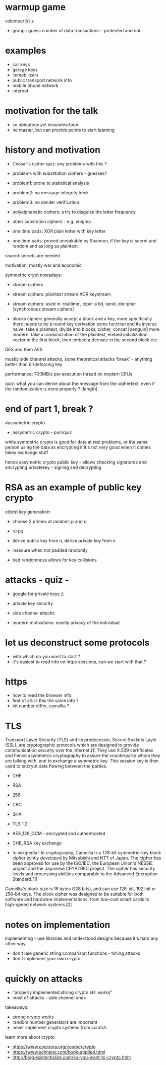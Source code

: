 # warmup game
volunteer[s] + 
* group : guess number of data transactions - protected and not

# examples
* car keys
* garage keys
* immobilizers
* public transport network info
* mobile phone network
* internet

# motivation for the talk
* so ubiqutous yet misundesrtood
* no master, but can provide points to start learning


# history and motivation
* Ceasar's cipher
quiz: any problems with this ?
* problems with substitution ciohers - guesses?
* problem1: prone to statistical analysis
* problem2: no message integrity heck
* problem3: no sender verification

* polyalphabetic ciphers: a try to disguise the letter frequency
* other substution ciphers - e.g. enigma
* one time pads: XOR plain letter with key letter
* one time pads: proved unreakable by Shannon, if the key is secret and random and as long as plaintext

shared secrets are needed

 motivation: mostly war and economic

symmetric crypt nowadays:
* stream ciphers
* stream ciphers: plaintext stream XOR keystream
* stream ciphers: used in 'realtime', ciper a bit, send, decipher [synchronous stream ciphers]

* blocks ciphers
generally accept a block and a key, more specifically there needs to be a round key derivation
some function and its inverse
naive: take a plaintext, divide into blocks, cipher, concat [penguin]
more modern: take a randomization of the plaintext, embed initialization vector in the first block, then embed a derivate in the second block etc

DES and then AES

mostly side channel attacks, some theoretical attacks
'break' - anything better than bruteforcing key

performance: 700MB/s per execution thread on modern CPUs

quiz: what you can derive about the message from the ciphertext, even if the randomization is done properly ?
[length]

# end of part 1, break ?

#assymetric crypto
* assymetric crypto - pun/quiz

while symmetric crypto is good for data at rest problems, or the same person using the data as encrypting it
it's not very good when it comes tokey exchange stuff

hence assymetric crypto
public key - allows checking signatures and encrypting
privatekey - signing and decrypting

# RSA as an example of public key crypto
oldest
key generation:
* choose 2 primes at random: p and q
* n=pq
* derive public key from n, derive private key from n

* insecure when not padded randomly
* bad randomness allows for key collisions

# attacks - quiz - 
* google for private keys ;)
* private key security
* side channel attacks

* modern motivations: mostly privacy of the individual


# let us deconstruct some protocols
* with which do you want to start ?
* it's easiest to read info on https sessions, can we start with that ?

# https
* how to read the browser info
* first of all: is this the same info ?
* bit number differ, camellia ?

# TLS
Transport Layer Security (TLS) and its predecessor, Secure Sockets Layer (SSL), are cryptographic protocols which are designed to provide communication security over the Internet.[1] They use X.509 certificates and hence asymmetric cryptography to assure the counterparty whom they are talking with, and to exchange a symmetric key. This session key is then used to encrypt data flowing between the parties. 


* DHE
* RSA
* 256
* CBC
* SHA

* TLS 1.2
* AES_128_GCM - encrypted and authenticated
* DHE_RSA key exchange


* to wikipedia !
In cryptography, Camellia is a 128-bit symmetric-key block cipher jointly developed by Mitsubishi and NTT of Japan. The cipher has been approved for use by the ISO/IEC, the European Union's NESSIE project and the Japanese CRYPTREC project. The cipher has security levels and processing abilities comparable to the Advanced Encryption Standard.[1]

Camellia's block size is 16 bytes (128 bits), and can use 128-bit, 192-bit or 256-bit keys. The block cipher was designed to be suitable for both software and hardware implementations, from low-cost smart cards to high-speed network systems.[2]




# notes on implementation
implementing - use libraries and understood designs because it's hard any other way
* don't use generic string comparison functions - timing attacks
* don't implement your own crypto

# quickly on attacks
* "properly implemented strong crypto still works"
* most of attacks - side channel ones

takeaways:
* strong crypto works
* random number generators are important
* never implement crypto systems from scratch


learn more about crypto
* https://www.coursera.org/course/crypto
* https://www.schneier.com/book-applied.html
* http://blog.existentialize.com/so-you-want-to-crypto.html

